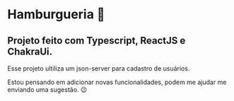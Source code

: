 # Hamburgueria 🍔

## Projeto feito com Typescript, ReactJS e ChakraUi.

Esse projeto ultiliza um json-server para cadastro de usuários.

Estou pensando em adicionar novas funcionalidades, podem me ajudar me enviando uma sugestão. 😉